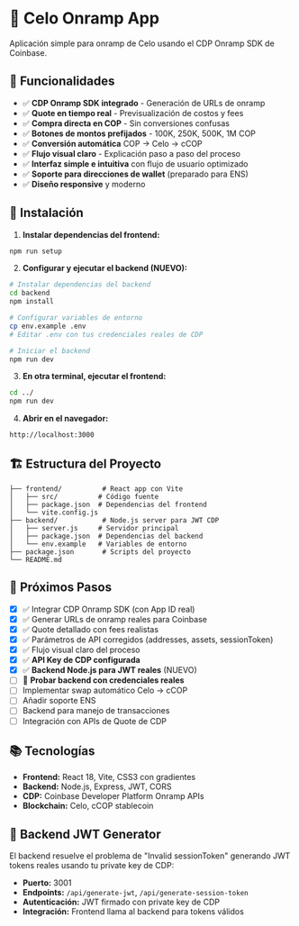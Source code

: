 # 🚀 Celo Onramp App

Aplicación simple para onramp de Celo usando el CDP Onramp SDK de Coinbase.

## 🎯 Funcionalidades

- ✅ **CDP Onramp SDK integrado** - Generación de URLs de onramp
- ✅ **Quote en tiempo real** - Previsualización de costos y fees
- ✅ **Compra directa en COP** - Sin conversiones confusas
- ✅ **Botones de montos prefijados** - 100K, 250K, 500K, 1M COP
- ✅ **Conversión automática** COP → Celo → cCOP
- ✅ **Flujo visual claro** - Explicación paso a paso del proceso
- ✅ **Interfaz simple e intuitiva** con flujo de usuario optimizado
- ✅ **Soporte para direcciones de wallet** (preparado para ENS)
- ✅ **Diseño responsive** y moderno

## 🚀 Instalación

1. **Instalar dependencias del frontend:**
```bash
npm run setup
```

2. **Configurar y ejecutar el backend (NUEVO):**
```bash
# Instalar dependencias del backend
cd backend
npm install

# Configurar variables de entorno
cp env.example .env
# Editar .env con tus credenciales reales de CDP

# Iniciar el backend
npm run dev
```

3. **En otra terminal, ejecutar el frontend:**
```bash
cd ../
npm run dev
```

4. **Abrir en el navegador:**
```
http://localhost:3000
```

## 🏗️ Estructura del Proyecto

```
├── frontend/          # React app con Vite
│   ├── src/          # Código fuente
│   ├── package.json  # Dependencias del frontend
│   └── vite.config.js
├── backend/           # Node.js server para JWT CDP
│   ├── server.js     # Servidor principal
│   ├── package.json  # Dependencias del backend
│   └── env.example   # Variables de entorno
├── package.json       # Scripts del proyecto
└── README.md
```

## 🔧 Próximos Pasos

- [x] ✅ Integrar CDP Onramp SDK (con App ID real)
- [x] ✅ Generar URLs de onramp reales para Coinbase
- [x] ✅ Quote detallado con fees realistas
- [x] ✅ Parámetros de API corregidos (addresses, assets, sessionToken)
- [x] ✅ Flujo visual claro del proceso
- [x] ✅ **API Key de CDP configurada**
- [x] ✅ **Backend Node.js para JWT reales** (NUEVO)
- [ ] 🔄 **Probar backend con credenciales reales**
- [ ] Implementar swap automático Celo → cCOP
- [ ] Añadir soporte ENS
- [ ] Backend para manejo de transacciones
- [ ] Integración con APIs de Quote de CDP

## 📚 Tecnologías

- **Frontend:** React 18, Vite, CSS3 con gradientes
- **Backend:** Node.js, Express, JWT, CORS
- **CDP:** Coinbase Developer Platform Onramp APIs
- **Blockchain:** Celo, cCOP stablecoin

## 🔐 Backend JWT Generator

El backend resuelve el problema de "Invalid sessionToken" generando JWT tokens reales usando tu private key de CDP:

- **Puerto:** 3001
- **Endpoints:** `/api/generate-jwt`, `/api/generate-session-token`
- **Autenticación:** JWT firmado con private key de CDP
- **Integración:** Frontend llama al backend para tokens válidos
